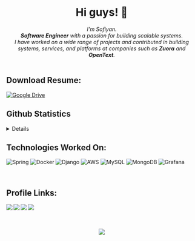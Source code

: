 <h1 align="center">Hi guys! 👋</h1>
<p align="center">
  <i>
        I'm Sofiyan.<br>
        <b>Software Engineer</b> with a passion for building scalable systems.<br>
        I have worked on a wide range of projects and contributed in building systems, services, and platforms at companies such as <b>Zuora</b> and <b>OpenText</b>.<br>
    </i><br>

## Download Resume:
[![Google Drive](https://img.shields.io/badge/Google%20Drive-4285F4?style=for-the-badge&logo=googledrive&logoColor=white)](https://drive.google.com/file/d/1j06uCQKqlcHwoqp3pVO-zSXIzzczJoyZ/view?usp=sharing)
</br>

## Github Statistics
<details>
<p align="center">
  <a href="https://github.com/sufiyan0211">
    <img src="http://github-profile-summary-cards.vercel.app/api/cards/profile-details?username=sufiyan0211&theme=transparent" />
  </a>
  <a href="https://github.com/sufiyan0211">
    <img src="https://github-readme-streak-stats.herokuapp.com/?user=sufiyan0211&hide_border=true&card_width=338&theme=transparent" />
  </a>
  <a href="https://github.com/sufiyan0211">
    <img src="http://github-profile-summary-cards.vercel.app/api/cards/stats?username=sufiyan0211&theme=transparent" />
  </a>
  <a href="https://github.com/sufiyan0211">
    <img src="https://github-readme-stats.vercel.app/api/top-langs/?username=sufiyan0211&langs_count=10&exclude_repo=&hide=jupyter%20notebook,vim%20script,cmake,makefile,batchfile,emacs%20lisp,css,html&layout=default&card_width=699&hide_border=true&theme=transparent" />
  </a>
</p>
</details>


## Technologies Worked On:
![Spring](https://img.shields.io/badge/spring-%236DB33F.svg?style=for-the-badge&logo=spring&logoColor=white)
![Docker](https://img.shields.io/badge/docker-%230db7ed.svg?style=for-the-badge&logo=docker&logoColor=white)
![Django](https://img.shields.io/badge/django-%23092E20.svg?style=for-the-badge&logo=django&logoColor=white)
![AWS](https://img.shields.io/badge/AWS-%23FF9900.svg?style=for-the-badge&logo=amazon-aws&logoColor=white)
![MySQL](https://img.shields.io/badge/mysql-%2300f.svg?style=for-the-badge&logo=mysql&logoColor=white)
![MongoDB](https://img.shields.io/badge/MongoDB-%234ea94b.svg?style=for-the-badge&logo=mongodb&logoColor=white)
![Grafana](https://img.shields.io/badge/grafana-%23F46800.svg?style=for-the-badge&logo=grafana&logoColor=white)

</br>


## Profile Links:
<p align="center>
<a href="https://www.linkedin.com/in/mohammed-abdul-sofiyan-550049165/" target="_blank"> <img align="left" src="https://img.shields.io/badge/linkedin-%230077B5.svg?style=for-the-badge&logo=linkedin&logoColor=white"> </a>


<a href="https://auth.geeksforgeeks.org/user/sufiyan0211/practice" target="_blank"> <img align="left" src="https://img.shields.io/badge/GeeksforGeeks-gray?style=for-the-badge&logo=geeksforgeeks&logoColor=35914c"> </a>

<a href="https://leetcode.com/sufiyan0211/" target="_blank"> <img align="left" src="https://img.shields.io/badge/LeetCode-000000?style=for-the-badge&logo=LeetCode&logoColor=#d16c06"> </a>

<a href="https://www.sufiyandev.com/" target="_blank"> <img align="left" src="https://img.shields.io/badge/Portfolio-%23000000.svg?style=for-the-badge&logo=firefox&logoColor=#FF7139"> </a>
</p>

</br></br></br>

<p align="center">
  <a href="https://github.com/sufiyan0211">
    <img src="https://komarev.com/ghpvc/?username=sufiyan0211&color=blue&style=flat)" />
  </a>
</p>
